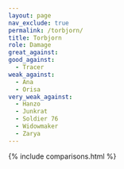 ```yaml
---
layout: page
nav_exclude: true
permalink: /torbjorn/
title: Torbjorn
role: Damage
great_against:
good_against:
  - Tracer
weak_against:
  - Ana
  - Orisa
very_weak_against:
  - Hanzo
  - Junkrat
  - Soldier 76
  - Widowmaker
  - Zarya
---
```


{% include comparisons.html %}